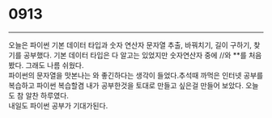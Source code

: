 # 0913
---
오늘은 파이썬 기본 데이터 타입과 숫자 연산자 문자열 추출, 바꿔치기, 길이 구하기, 찾기를 공부했다. 기본 데이터 타입은 다 알고는 있었지만
숫자연산자 중에 //와 **를 처음봤다. 그래도 나름 쉬웠다.<br> 파이썬의 문자열을 맛본나는 와 좋긴하다는 생각이 들었다.추석때 까먹은 인터넷 공부를
복습하고 파이썬 복습할겸 내가 공부한것을 토대로 만들고 싶은걸 만들어 보았다. 오늘도 참 알찬 하루였다.<br>
내일도 파이썬 공부가 기대가된다.